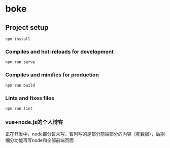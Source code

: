 # boke

## Project setup
```
npm install
```

### Compiles and hot-reloads for development
```
npm run serve
```

### Compiles and minifies for production
```
npm run build
```

### Lints and fixes files
```
npm run lint
```

### vue+node.js的个人博客
正在开发中，node部分暂未写，暂时写的是部分前端部分的内容（死数据），后期细分功能再写node和全部前端页面
